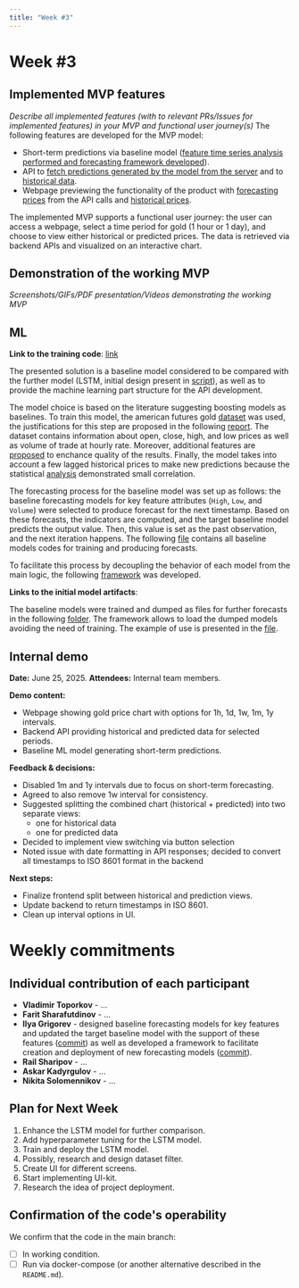```yaml
---
title: "Week #3"
---
```


# **Week #3**

## Implemented MVP features

*Describe all implemented features (with to relevant PRs/Issues for implemented features) in your MVP and functional user journey(s)*
The following features are developed for the MVP model:
- Short-term predictions via baseline model (<a href="https://github.com/IU-Capstone-Project-2025/Metalytics/pull/26">feature time series analysis performed and forecasting framework developed</a>).
- API to [fetch predictions generated by the model from the server](https://github.com/IU-Capstone-Project-2025/Metalytics/pull/29) and to [historical data](https://github.com/IU-Capstone-Project-2025/Metalytics/pull/27).
- Webpage previewing the functionality of the product with [forecasting prices](https://github.com/IU-Capstone-Project-2025/Metalytics/pull/36) from the API calls and [historical prices](https://github.com/IU-Capstone-Project-2025/Metalytics/pull/34).

The implemented MVP supports a functional user journey: the user can access a webpage, select a time period for gold (1 hour or 1 day), and choose to view either historical or predicted prices. The data is retrieved via backend APIs and visualized on an interactive chart.

## Demonstration of the working MVP

*Screenshots/GIFs/PDF presentation/Videos demonstrating the working MVP*

## ML

**Link to the training code**: <a href="https://github.com/IU-Capstone-Project-2025/Metalytics/blob/main/ml/forecasting_models.py">link</a>

The presented solution is a baseline model considered to be compared with the further model (LSTM, initial design present in <a href="https://github.com/IU-Capstone-Project-2025/Metalytics/blob/main/ml/forecasting_models.py">script</a>), as well as to provide the machine learning part structure for the API development.

The model choice is based on the literature suggesting boosting models as baselines. To train this model, the american futures gold <a href="https://github.com/IU-Capstone-Project-2025/Metalytics/tree/main/ml/data">dataset</a> was used, the justifications for this step are proposed in the following <a href="https://github.com/IU-Capstone-Project-2025/Metalytics/blob/main/ml/reports/market_research.pdf">report</a>. The dataset contains information about open, close, high, and low prices as well as volume of trade at hourly rate. Moreover, additional features are <a href="https://github.com/IU-Capstone-Project-2025/Metalytics/blob/main/ml/reports/indicators_research.pdf">proposed</a> to enchance quality of the results. Finally, the model takes into account a few lagged historical prices to make new predictions because the statistical <a href="https://github.com/IU-Capstone-Project-2025/Metalytics/blob/main/ml/notebooks/01_filter_design.ipynb">analysis</a> demonstrated small correlation.

The forecasting process for the baseline model was set up as follows: the baseline forecasting models for key feature attributes (`High`, `Low`, and `Volume`) were selected to produce forecast for the next timestamp. Based on these forecasts, the indicators are computed, and the target baseline model predicts the output value. Then, this value is set as the past observation, and the next iteration happens. The following <a href="https://github.com/IU-Capstone-Project-2025/Metalytics/blob/main/ml/forecasting_models.py">file</a> contains all baseline models codes for training and producing forecasts.

To facilitate this process by decoupling the behavior of each model from the main logic, the following <a href="https://github.com/IU-Capstone-Project-2025/Metalytics/blob/main/ml/forecasting_framework.py">framework</a> was developed.

**Links to the initial model artifacts**:

The baseline models were trained and dumped as files for further forecasts in the following <a href="https://github.com/IU-Capstone-Project-2025/Metalytics/tree/main/ml/baseline_model">folder</a>. The framework allows to load the dumped models avoiding the need of training. The example of use is presented in the <a href="https://github.com/IU-Capstone-Project-2025/Metalytics/blob/main/ml/client.py">file</a>.

## Internal demo

**Date:** June 25, 2025.
**Attendees:** Internal team members.

**Demo content:**
- Webpage showing gold price chart with options for 1h, 1d, 1w, 1m, 1y intervals.
- Backend API providing historical and predicted data for selected periods.
- Baseline ML model generating short-term predictions.

**Feedback & decisions:**
- Disabled 1m and 1y intervals due to focus on short-term forecasting.
- Agreed to also remove 1w interval for consistency.
- Suggested splitting the combined chart (historical + predicted) into two separate views:
  - one for historical data
  - one for predicted data
- Decided to implement view switching via button selection
- Noted issue with date formatting in API responses; decided to convert all timestamps to ISO 8601 format in the backend

**Next steps:**
- Finalize frontend split between historical and prediction views.
- Update backend to return timestamps in ISO 8601.
- Clean up interval options in UI.

# Weekly commitments

## Individual contribution of each participant

- **Vladimir Toporkov** - ...
- **Farit Sharafutdinov** - ...
- **Ilya Grigorev** - designed baseline forecasting models for key features and updated the target baseline model with the support of these features (<a href="https://github.com/IU-Capstone-Project-2025/Metalytics/pull/26/commits/7356fb94522938407f390e294bf50f84a15ded49">commit</a>) as well as developed a framework to facilitate creation and deployment of new forecasting models (<a href="https://github.com/IU-Capstone-Project-2025/Metalytics/pull/26/commits/b848e9bd2ea28e264edbba749210bda28a73ef40">commit</a>).
- **Rail Sharipov** - ...
- **Askar Kadyrgulov** - ...
- **Nikita Solomennikov** - ...

## Plan for Next Week

1. Enhance the LSTM model for further comparison.
2. Add hyperparameter tuning for the LSTM model.
3. Train and deploy the LSTM model.
4. Possibly, research and design dataset filter.
5. Create UI for different screens.
6. Start implementing UI-kit.
7. Research the idea of project deployment.

## Confirmation of the code's operability

We confirm that the code in the main branch:
- [ ] In working condition.
- [ ] Run via docker-compose (or another alternative described in the `README.md`).
